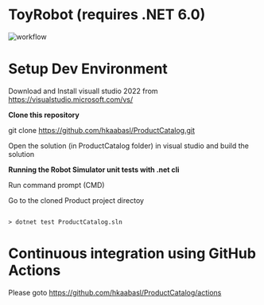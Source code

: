 # ToyRobot  (requires .NET 6.0)

![workflow](https://github.com/hkaabasl/ToyRobot/actions/workflows/ci.yml/badge.svg)



**Setup Dev Environment**
=========================

Download and Install visuall studio 2022  from https://visualstudio.microsoft.com/vs/

**Clone this repository**

git clone https://github.com/hkaabasl/ProductCatalog.git

Open the solution (in ProductCatalog folder) in visual studio and build the solution



**Running the Robot Simulator unit tests with .net cli**

Run command prompt (CMD)

Go to the cloned Product project directoy 

````

> dotnet test ProductCatalog.sln

````


**Continuous integration using GitHub Actions**
===============================================

Please goto https://github.com/hkaabasl/ProductCatalog/actions

